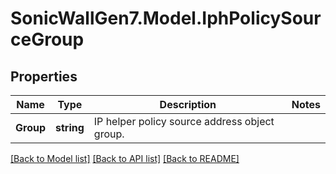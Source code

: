 # SonicWallGen7.Model.IphPolicySourceGroup

## Properties

Name | Type | Description | Notes
------------ | ------------- | ------------- | -------------
**Group** | **string** | IP helper policy source address object group. | 

[[Back to Model list]](../README.md#documentation-for-models) [[Back to API list]](../README.md#documentation-for-api-endpoints) [[Back to README]](../README.md)

